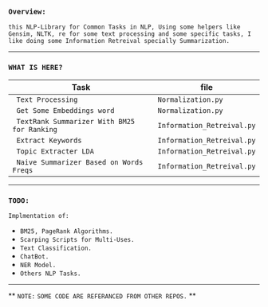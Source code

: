 ### `Overview:`

`this NLP-Library for Common Tasks in NLP, Using some helpers like Gensim, NLTK, re for some text processing and some specific tasks, I like doing some Information Retreival specially Summarization.`

___

### `WHAT IS HERE?`
| Task | file |
| ----- | ---- |
| ` Text Processing`| `Normalization.py `|
| ` Get Some Embeddings word`| `Normalization.py`|
| ` TextRank Summarizer With BM25 for Ranking`| `Information_Retreival.py`|
| ` Extract Keywords`| `Information_Retreival.py`|
| ` Topic Extracter LDA`| `Information_Retreival.py`|
| ` Naive Summarizer Based on Words Freqs`| `Information_Retreival.py`|

___

### `TODO:`
`Implmentation of:` 
- `BM25, PageRank Algorithms.`
- `Scarping Scripts for Multi-Uses.`
- `Text Classification.`
- `ChatBot.` 
- `NER Model.`
- `Others NLP Tasks.`
___
** `NOTE:` `SOME CODE ARE REFERANCED FROM OTHER REPOS.` **
